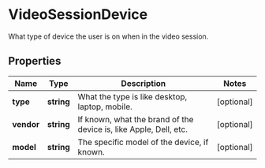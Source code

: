 
# VideoSessionDevice

What type of device the user is on when in the video session.
## Properties

Name | Type | Description | Notes
------------ | ------------- | ------------- | -------------
**type** | **string** | What the type is like desktop, laptop, mobile. |  [optional]
**vendor** | **string** | If known, what the brand of the device is, like Apple, Dell, etc. |  [optional]
**model** | **string** | The specific model of the device, if known. |  [optional]



